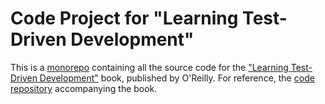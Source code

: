 # Code Project for "Learning Test-Driven Development"
This is a [monorepo](https://trunkbaseddevelopment.com/monorepos/) containing all the source code for the ["Learning Test-Driven Development"](https://learning.oreilly.com/library/view/learning-test-driven-development/9781098106461/) book, published by O'Reilly. For reference, the [code repository](https://github.com/saleem/tdd-book-code) accompanying the book. 